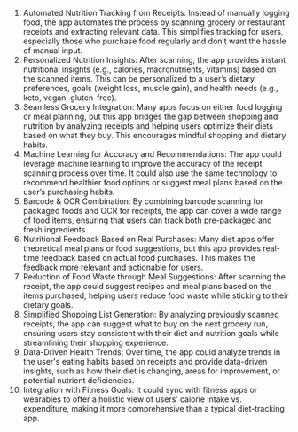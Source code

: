 1. Automated Nutrition Tracking from Receipts:
   Instead of manually logging food, the app automates the process by scanning grocery or restaurant receipts and extracting relevant data. This simplifies tracking for users, especially those who purchase food regularly and don’t want the hassle of manual input.
2. Personalized Nutrition Insights:
   After scanning, the app provides instant nutritional insights (e.g., calories, macronutrients, vitamins) based on the scanned items. This can be personalized to a user’s dietary preferences, goals (weight loss, muscle gain), and health needs (e.g., keto, vegan, gluten-free).
3. Seamless Grocery Integration:
   Many apps focus on either food logging or meal planning, but this app bridges the gap between shopping and nutrition by analyzing receipts and helping users optimize their diets based on what they buy. This encourages mindful shopping and dietary habits.
4. Machine Learning for Accuracy and Recommendations:
   The app could leverage machine learning to improve the accuracy of the receipt scanning process over time. It could also use the same technology to recommend healthier food options or suggest meal plans based on the user’s purchasing habits.
5. Barcode & OCR Combination:
   By combining barcode scanning for packaged foods and OCR for receipts, the app can cover a wide range of food items, ensuring that users can track both pre-packaged and fresh ingredients.
6. Nutritional Feedback Based on Real Purchases:
   Many diet apps offer theoretical meal plans or food suggestions, but this app provides real-time feedback based on actual food purchases. This makes the feedback more relevant and actionable for users.
7. Reduction of Food Waste through Meal Suggestions:
   After scanning the receipt, the app could suggest recipes and meal plans based on the items purchased, helping users reduce food waste while sticking to their dietary goals.
8. Simplified Shopping List Generation:
   By analyzing previously scanned receipts, the app can suggest what to buy on the next grocery run, ensuring users stay consistent with their diet and nutrition goals while streamlining their shopping experience.
9. Data-Driven Health Trends:
   Over time, the app could analyze trends in the user's eating habits based on receipts and provide data-driven insights, such as how their diet is changing, areas for improvement, or potential nutrient deficiencies.
10. Integration with Fitness Goals:
    It could sync with fitness apps or wearables to offer a holistic view of users’ calorie intake vs. expenditure, making it more comprehensive than a typical diet-tracking app.
